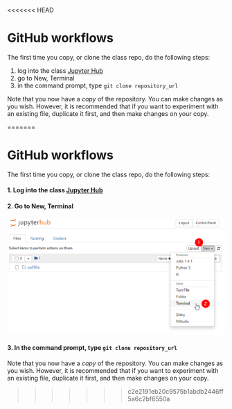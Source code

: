 <<<<<<< HEAD
# GitHub workflows

The first time you copy, or clone the class repo, do the following steps:

1. log into the class [Jupyter Hub](https://jupyter.idre.ucla.edu/)
1. go to New, Terminal
1. in the command prompt, type `git clone repository_url`

Note that you now have a _copy_ of the repository. You can make changes as you wish. However, it is recommended that if you want to experiment with an existing file, duplicate it first, and then make changes on your copy.

=======
# GitHub workflows

The first time you copy, or clone the class repo, do the following steps:

#### 1. Log into the class [Jupyter Hub](https://jupyter.idre.ucla.edu/)
#### 2. Go to New, Terminal
<kbd><img src="images/gitterminal.png"></kbd>
#### 3. In the command prompt, type `git clone repository_url`

Note that you now have a _copy_ of the repository. You can make changes as you wish. However, it is recommended that if you want to experiment with an existing file, duplicate it first, and then make changes on your copy.
>>>>>>> c2e2191eb20c9575b1abdb2446ff5a6c2bf6550a
